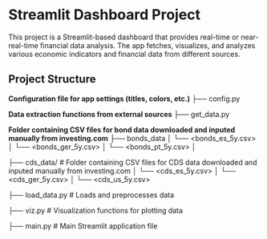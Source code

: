 # Streamlit Dashboard Project

This project is a Streamlit-based dashboard that provides real-time or near-real-time financial data analysis. The app fetches, visualizes, and analyzes various economic indicators and financial data from different sources.

## Project Structure

**Configuration file for app settings (titles, colors, etc.)**
├── config.py 

**Data extraction functions from external sources**
├── get_data.py

**Folder containing CSV files for bond data downloaded and inputed manually from investing.com**
├── bonds_data │ └── <bonds_es_5y.csv> │ └── <bonds_ger_5y.csv> │ └── <bonds_pt_5y.csv> │

├── cds_data/ # Folder containing CSV files for CDS data downloaded and inputed manually from investing.com │ └── <cds_es_5y.csv> │ └── <cds_ger_5y.csv> │ └── <cds_us_5y.csv> 

├── load_data.py # Loads and preprocesses data 

├── viz.py # Visualization functions for plotting data

├── main.py # Main Streamlit application file



